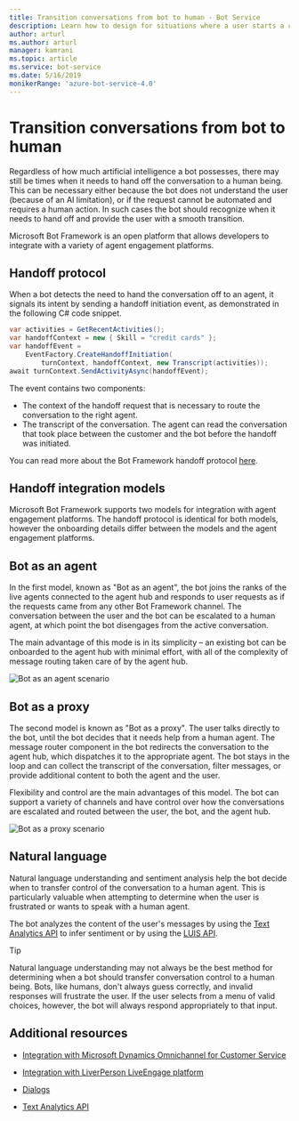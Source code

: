```yaml
---
title: Transition conversations from bot to human - Bot Service
description: Learn how to design for situations where a user starts a conversation with a bot and then must be handed off to a human. 
author: arturl
ms.author: arturl
manager: kamrani
ms.topic: article
ms.service: bot-service
ms.date: 5/16/2019
monikerRange: 'azure-bot-service-4.0'
---
```


# Transition conversations from bot to human

Regardless of how much artificial intelligence a bot possesses, there may still be times when it needs to hand off the conversation to a human being. This can be necessary either because the bot does not understand the user (because of an AI limitation), or if the request cannot be automated and requires a human action. In such cases the bot should recognize when it needs to hand off and provide the user with a smooth transition.

Microsoft Bot Framework is an open platform that allows developers to integrate with a variety of agent engagement platforms. 

## Handoff protocol

When a bot detects the need to hand the conversation off to an agent, it signals its intent by sending a handoff initiation event, as demonstrated in the following C# code snippet.

```C#
var activities = GetRecentActivities();
var handoffContext = new { Skill = "credit cards" };
var handoffEvent =
    EventFactory.CreateHandoffInitiation(
        turnContext, handoffContext, new Transcript(activities));
await turnContext.SendActivityAsync(handoffEvent);
```

The event contains two components:
 
 - The context of the handoff request that is necessary to route the conversation to the right agent.
 - The transcript of the conversation. The agent can read the conversation that took place between the customer and the bot before the handoff was initiated.

You can read more about the Bot Framework handoff protocol <a href="https://aka.ms/bfhandoffprotocol" target="blank">here</a>. 

## Handoff integration models

Microsoft Bot Framework supports two models for integration with agent engagement platforms. The handoff protocol is identical for both models, however the onboarding details differ between the models and the agent engagement platforms.

## Bot as an agent

In the first model, known as "Bot as an agent", the bot joins the ranks of the live agents connected to the agent hub and responds to user requests as if the requests came from any other Bot Framework channel. The conversation between the user and the bot can be escalated to a human agent, at which point the bot disengages from the active conversation.

The main advantage of this mode is in its simplicity – an existing bot can be onboarded to the agent hub with minimal effort, with all of the complexity of message routing taken care of by the agent hub.

![Bot as an agent scenario](~/media/designing-bots/patterns/bot-as-agent.PNG)

## Bot as a proxy

The second model is known as "Bot as a proxy". The user talks directly to the bot, until the bot decides that it needs help from a human agent. The message router component in the bot redirects the conversation to the agent hub, which dispatches it to the appropriate agent. The bot stays in the loop and can collect the transcript of the conversation, filter messages, or provide additional content to both the agent and the user.

Flexibility and control are the main advantages of this model. The bot can support a variety of channels and have control over how the conversations are escalated and routed between the user, the bot, and the agent hub.

![Bot as a proxy scenario](~/media/designing-bots/patterns/bot-as-proxy.PNG)

## Natural language

Natural language understanding and sentiment analysis help the bot decide when to transfer control of the conversation to a human agent. This is particularly valuable when attempting to determine when the user is frustrated or wants to speak with a human agent. 
 
The bot analyzes the content of the user's messages 
by using the <a href="https://www.microsoft.com/cognitive-services/text-analytics-api" target="blank">Text Analytics API</a> 
to infer sentiment 
or by using the <a href="https://www.luis.ai" target="_blank">LUIS API</a>. 


> [!TIP]
> Natural language understanding may not always be the best method for determining when a bot 
> should transfer conversation control to a human being. Bots, like humans, don't always guess 
> correctly, and invalid responses will frustrate the user. If the user selects from a menu of 
> valid choices, however, the bot will always respond appropriately to that input. 


## Additional resources

- <a href="https://github.com/microsoft/BotBuilder-Samples/tree/master/experimental/handoff-library/csharp_dotnetcore/samples" target="blank">Integration with Microsoft Dynamics Omnichannel for Customer Service</a> 

- <a href="https://developers.liveperson.com/third-party-bots-microsoft-bot-framework.html" target="blank">Integration with LiverPerson LiveEngage platform</a> 

- [Dialogs](v4sdk/bot-builder-dialog-manage-conversation-flow.md)
- <a href="https://www.microsoft.com/cognitive-services/text-analytics-api" target="blank">Text Analytics API</a>
